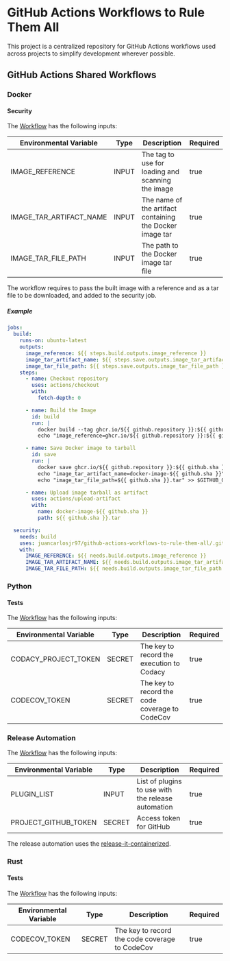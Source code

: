 # GitHub Actions Workflows to Rule Them All

This project is a centralized repository for GitHub Actions workflows used across projects to simplify development wherever possible.

## GitHub Actions Shared Workflows

### Docker

#### Security

The [Workflow](./.github/workflows/shared-docker-security.yml) has the following inputs:

| Environmental Variable  | Type  | Description                                              | Required |
| ----------------------- | ----- | -------------------------------------------------------- | -------- |
| IMAGE_REFERENCE         | INPUT | The tag to use for loading and scanning the image        | true     |
| IMAGE_TAR_ARTIFACT_NAME | INPUT | The name of the artifact containing the Docker image tar | true     |
| IMAGE_TAR_FILE_PATH     | INPUT | The path to the Docker image tar file                    | true     |

The workflow requires to pass the built image with a reference and as a tar file to be downloaded, and added to the security job.

##### Example

```yml
jobs:
  build:
    runs-on: ubuntu-latest
    outputs:
      image_reference: ${{ steps.build.outputs.image_reference }}
      image_tar_artifact_name: ${{ steps.save.outputs.image_tar_artifact_name }}
      image_tar_file_path: ${{ steps.save.outputs.image_tar_file_path }}
    steps:
      - name: Checkout repository
        uses: actions/checkout
        with:
          fetch-depth: 0

      - name: Build the Image
        id: build
        run: |
          docker build --tag ghcr.io/${{ github.repository }}:${{ github.sha }} .
          echo "image_reference=ghcr.io/${{ github.repository }}:${{ github.sha }}" >> $GITHUB_OUTPUT

      - name: Save Docker image to tarball
        id: save
        run: |
          docker save ghcr.io/${{ github.repository }}:${{ github.sha }} -o ${{ github.sha }}.tar
          echo "image_tar_artifact_name=docker-image-${{ github.sha }}" >> $GITHUB_OUTPUT
          echo "image_tar_file_path=${{ github.sha }}.tar" >> $GITHUB_OUTPUT

      - name: Upload image tarball as artifact
        uses: actions/upload-artifact
        with:
          name: docker-image-${{ github.sha }}
          path: ${{ github.sha }}.tar

  security:
    needs: build
    uses: juancarlosjr97/github-actions-workflows-to-rule-them-all/.github/workflows/shared-docker-security.yml
    with:
      IMAGE_REFERENCE: ${{ needs.build.outputs.image_reference }}
      IMAGE_TAR_ARTIFACT_NAME: ${{ needs.build.outputs.image_tar_artifact_name }}
      IMAGE_TAR_FILE_PATH: ${{ needs.build.outputs.image_tar_file_path }}

```

### Python

#### Tests

The [Workflow](./.github/workflows/shared-python-tests.yml) has the following inputs:

| Environmental Variable | Type   | Description                                    | Required |
| ---------------------- | ------ | ---------------------------------------------- | -------- |
| CODACY_PROJECT_TOKEN   | SECRET | The key to record the execution to Codacy      | true     |
| CODECOV_TOKEN          | SECRET | The key to record the code coverage to CodeCov | true     |

### Release Automation

The [Workflow](./.github/workflows/shared-release-automation.yml) has the following inputs:

| Environmental Variable | Type   | Description                                        | Required |
| ---------------------- | ------ | -------------------------------------------------- | -------- |
| PLUGIN_LIST            | INPUT  | List of plugins to use with the release automation | true     |
| PROJECT_GITHUB_TOKEN   | SECRET | Access token for GitHub                            | true     |

The release automation uses the [release-it-containerized](https://github.com/juancarlosjr97/release-it-containerized).

### Rust

#### Tests

The [Workflow](./.github/workflows/shared-rust-tests.yml) has the following inputs:

| Environmental Variable | Type   | Description                                    | Required |
| ---------------------- | ------ | ---------------------------------------------- | -------- |
| CODECOV_TOKEN          | SECRET | The key to record the code coverage to CodeCov | true     |
